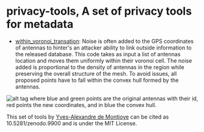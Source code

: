 privacy-tools, A set of privacy tools for metadata
==================================================

  * [within_voronoi_transation](https://github.com/yvesalexandre/privacy-tools/blob/master/within_voronoi_translation.py): Noise is often added to the GPS coordinates of antennas to hinter's an attacker ability to link outside information to the released database. This code takes as input a list of antennas location and moves them uniformly within their voronoi cell. The noise added is proportional to the density of antennas in the region while preserving the overall structure of the mesh. To avoid issues, all proposed points have to fall within the convex hull formed by the antennas.

![alt tag](https://raw.github.com/yvesalexandre/privacy-tools/blob/master/wvt_sample_output.png) where blue and green points are the original antennas with their id, red points the new coordinates, and in blue the convex hull.

This set of tools by [Yves-Alexandre de Montjoye](http://deMontjoye.com) can be cited as 10.5281/zenodo.9900 and is under the MIT License.
